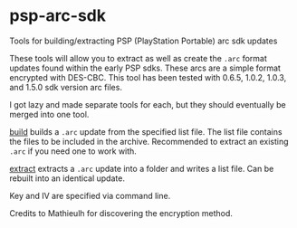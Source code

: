 # psp-arc-sdk
Tools for building/extracting PSP (PlayStation Portable) arc sdk updates

These tools will allow you to extract as well as create the `.arc` format updates found within the early PSP sdks. These arcs are a simple format encrypted with DES-CBC. This tool has been tested with 0.6.5, 1.0.2, 1.0.3, and 1.5.0 sdk version arc files.

I got lazy and made separate tools for each, but they should eventually be merged into one tool.

[build](build) builds a `.arc` update from the specified list file. The list file contains the files to be included in the archive. Recommended to extract an existing `.arc` if you need one to work with.

[extract](extract) extracts a `.arc` update into a folder and writes a list file. Can be rebuilt into an identical update.

Key and IV are specified via command line.

Credits to Mathieulh for discovering the encryption method.
